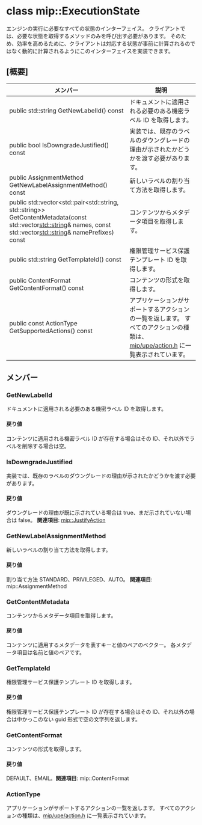 # <a name="class-mipexecutionstate"></a>class mip::ExecutionState 
エンジンの実行に必要なすべての状態のインターフェイス。
クライアントでは、必要な状態を取得するメソッドのみを呼び出す必要があります。 そのため、効率を高めるために、クライアントは対応する状態が事前に計算されるのではなく動的に計算されるようにこのインターフェイスを実装できます。
  
## <a name="summary"></a>[概要]
 メンバー                        | 説明                                
--------------------------------|---------------------------------------------
public std::string GetNewLabelId() const  |  ドキュメントに適用される必要のある機密ラベル ID を取得します。
public bool IsDowngradeJustified() const  |  実装では、既存のラベルのダウングレードの理由が示されたかどうかを渡す必要があります。
public AssignmentMethod GetNewLabelAssignmentMethod() const  |  新しいラベルの割り当て方法を取得します。
public std::vector<std::pair<std::string, std::string>> GetContentMetadata(const std::vector<std::string>& names, const std::vector<std::string>& namePrefixes) const  |  コンテンツからメタデータ項目を取得します。
public std::string GetTemplateId() const  |  権限管理サービス保護テンプレート ID を取得します。
public ContentFormat GetContentFormat() const  |  コンテンツの形式を取得します。
public const ActionType GetSupportedActions() const  |  アプリケーションがサポートするアクションの一覧を返します。 すべてのアクションの種類は、[mip/upe/action.h](#action_8h) に一覧表示されています。
  
## <a name="members"></a>メンバー
  
### <a name="getnewlabelid"></a>GetNewLabelId
ドキュメントに適用される必要のある機密ラベル ID を取得します。
  
#### <a name="returns"></a>戻り値
コンテンツに適用される機密ラベル ID が存在する場合はその ID、それ以外でラベルを削除する場合は空。
  
### <a name="isdowngradejustified"></a>IsDowngradeJustified
実装では、既存のラベルのダウングレードの理由が示されたかどうかを渡す必要があります。
  
#### <a name="returns"></a>戻り値
ダウングレードの理由が既に示されている場合は true、まだ示されていない場合は false。 
**関連項目**: [mip::JustifyAction](#classmip_1_1_justify_action)
  
### <a name="getnewlabelassignmentmethod"></a>GetNewLabelAssignmentMethod
新しいラベルの割り当て方法を取得します。
  
#### <a name="returns"></a>戻り値
割り当て方法 STANDARD、PRIVILEGED、AUTO。 
**関連項目**: mip::AssignmentMethod
  
### <a name="getcontentmetadata"></a>GetContentMetadata
コンテンツからメタデータ項目を取得します。
  
#### <a name="returns"></a>戻り値
コンテンツに適用するメタデータを表すキーと値のペアのベクター。 各メタデータ項目は名前と値のペアです。
  
### <a name="gettemplateid"></a>GetTemplateId
権限管理サービス保護テンプレート ID を取得します。
  
#### <a name="returns"></a>戻り値
権限管理サービス保護テンプレート ID が存在する場合はその ID、それ以外の場合は中かっこのない guid 形式で空の文字列を返します。
  
### <a name="getcontentformat"></a>GetContentFormat
コンテンツの形式を取得します。
  
#### <a name="returns"></a>戻り値
DEFAULT、EMAIL。**関連項目**: mip::ContentFormat
  
### <a name="actiontype"></a>ActionType
アプリケーションがサポートするアクションの一覧を返します。 すべてのアクションの種類は、[mip/upe/action.h](#action_8h) に一覧表示されています。